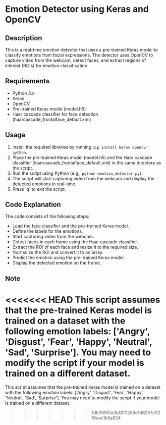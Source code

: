 **Emotion Detector using Keras and OpenCV**
=====================================================

**Description**
---------------

This is a real-time emotion detector that uses a pre-trained Keras model to classify emotions from facial expressions. The detector uses OpenCV to capture video from the webcam, detect faces, and extract regions of interest (ROIs) for emotion classification.

**Requirements**
---------------

* Python 3.x
* Keras
* OpenCV
* Pre-trained Keras model (model.h5)
* Haar cascade classifier for face detection (haarcascade_frontalface_default.xml)

**Usage**
---------

1. Install the required libraries by running `pip install keras opencv-python`.
2. Place the pre-trained Keras model (model.h5) and the Haar cascade classifier (haarcascade_frontalface_default.xml) in the same directory as the script.
3. Run the script using Python (e.g., `python emotion_detector.py`).
4. The script will start capturing video from the webcam and display the detected emotions in real-time.
5. Press 'q' to exit the script.

**Code Explanation**
-------------------

The code consists of the following steps:

* Load the face classifier and the pre-trained Keras model.
* Define the labels for the emotions.
* Start capturing video from the webcam.
* Detect faces in each frame using the Haar cascade classifier.
* Extract the ROI of each face and resize it to the required size.
* Normalize the ROI and convert it to an array.
* Predict the emotion using the pre-trained Keras model.
* Display the detected emotion on the frame.

**Note**
------

<<<<<<< HEAD
This script assumes that the pre-trained Keras model is trained on a dataset with the following emotion labels: ['Angry', 'Disgust', 'Fear', 'Happy', 'Neutral', 'Sad', 'Surprise']. You may need to modify the script if your model is trained on a different dataset.
=======
This script assumes that the pre-trained Keras model is trained on a dataset with the following emotion labels: ['Angry', 'Disgust', 'Fear', 'Happy', 'Neutral', 'Sad', 'Surprise']. You may need to modify the script if your model is trained on a different dataset.
>>>>>>> 1db389f0a3bf8172b6e146257c02f9cac1b5a934
